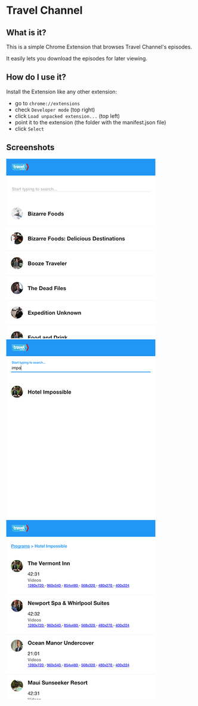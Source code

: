 # Travel Channel

## What is it?

This is a simple Chrome Extension that browses Travel Channel's episodes.

It easily lets you download the episodes for later viewing.

## How do I use it?

Install the Extension like any other extension:

- go to `chrome://extensions`
- check `Developer mode` (top right)
- click `Load unpacked extension...` (top left)
- point it to the extension (the folder with the manifest.json file)
- click `Select`

## Screenshots

![Screenshot 1](https://raw.githubusercontent.com/riencroonenborghs/travel_channel/master/screenshots/01.png)
![Screenshot 2](https://raw.githubusercontent.com/riencroonenborghs/travel_channel/master/screenshots/02.png)
![Screenshot 3](https://raw.githubusercontent.com/riencroonenborghs/travel_channel/master/screenshots/03.png)